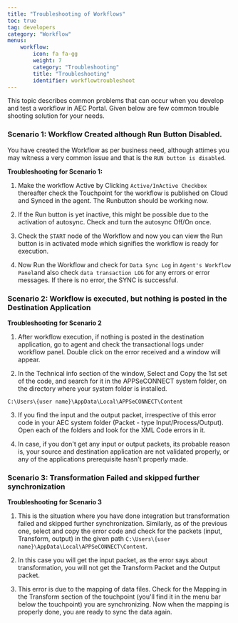 ```yaml
---
title: "Troubleshooting of Workflows"
toc: true
tag: developers
category: "Workflow"
menus: 
    workflow:
        icon: fa fa-gg
        weight: 7
        category: "Troubleshooting" 
        title: "Troubleshooting" 
        identifier: workflowtroubleshoot
---
```

This topic describes common problems that can occur when you develop and test a workflow in AEC Portal. Given below are few common trouble shooting
solution for your needs.

### Scenario 1: Workflow Created although Run Button Disabled.

You have created the Workflow as per business need, although attimes you may witness a very common issue 
and that is the `RUN button is disabled`. 

**Troubleshooting for Scenario 1:**

1. Make the workflow Active by Clicking `Active/InActive Checkbox` thereafter check the Touchpoint for the workflow is published on Cloud and Synced in the agent.
   The Runbutton should be working now.

2.  If the Run button is yet inactive, this might be possible due to the activation of autosync. Check and turn the autosync Off/On once.

3. Check the `START` node of the Workflow and now you can view the Run button is in activated mode which signifies the workflow is ready for execution.

4.  Now Run the Workflow and check for `Data Sync Log` in `Agent's Workflow Panel`and also check `data transaction LOG` for any errors or error messages. 
    If there is no error, the SYNC is successful.

### Scenario 2: Workflow is executed, but nothing is posted in the Destination Application

**Troubleshooting for Scenario 2**

1. After workflow execution, if nothing is posted in the destination application, go to agent and check the transactional
   logs under workflow panel. Double click on the error received and a window will appear.

2.	In the Technical info section of the window, Select and Copy the 1st set of the code, and search for it in the APPSeCONNECT 
    system folder, on the directory where your system folder is installed.

`C:\Users\{user name}\AppData\Local\APPSeCONNECT\Content`

3. If you find the input and the output packet, irrespective of this error code in your AEC system folder 
(Packet - type  Input/Process/Output). Open each of the folders and look for the XML Code errors in it.

4. In case, if you don't get any input or output packets, its probable reason is, your source and 
destination application are not validated properly, or any of the applications prerequisite hasn't
properly made.

### Scenario 3: Transformation Failed and skipped further synchronization

**Troubleshooting for Scenario 3**

1. This is the situation where you have done integration but transformation failed and skipped further synchronization.
Similarly, as of the previous one, select and copy the error code and check for the packets (input, Transform, output) in the given path
`C:\Users\{user name}\AppData\Local\APPSeCONNECT\Content`.

2. In this case you will get the input packet, as the error says about transformation, you will not get the Transform Packet and the Output packet.

3. This error is due to the mapping of data files. Check for the Mapping in the Transform section of the touchpoint (you'll find it in the menu bar below the touchpoint) 
    you are synchronizing. Now when the mapping is properly done, you are ready to sync the data again.


